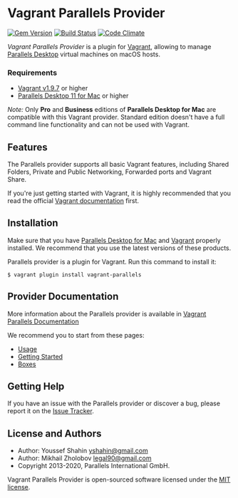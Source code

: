 # Vagrant Parallels Provider
[![Gem Version](https://badge.fury.io/rb/vagrant-parallels.svg)](https://badge.fury.io/rb/vagrant-parallels)
[![Build Status](https://travis-ci.org/Parallels/vagrant-parallels.svg?branch=master)](https://travis-ci.org/Parallels/vagrant-parallels)
[![Code Climate](https://codeclimate.com/github/Parallels/vagrant-parallels.svg)](https://codeclimate.com/github/Parallels/vagrant-parallels)

_Vagrant Parallels Provider_ is a plugin for [Vagrant](https://www.vagrantup.com),
allowing to manage [Parallels Desktop](https://www.parallels.com/products/desktop/)
virtual machines on macOS hosts.

### Requirements
- [Vagrant v1.9.7](https://www.vagrantup.com) or higher
- [Parallels Desktop 11 for Mac](https://www.parallels.com/products/desktop/) or higher

*Note:* Only **Pro** and **Business** editions of **Parallels Desktop for Mac**
are compatible with this Vagrant provider.
Standard edition doesn't have a full command line functionality and can not be used
with Vagrant.

## Features
The Parallels provider supports all basic Vagrant features, including Shared Folders,
Private and Public Networking, Forwarded ports and Vagrant Share.

If you're just getting started with Vagrant, it is highly recommended that you
read the official [Vagrant documentation](https://docs.vagrantup.com/v2/) first.

## Installation
Make sure that you have [Parallels Desktop for Mac](https://www.parallels.com/products/desktop/)
and [Vagrant](https://www.vagrantup.com/downloads.html) properly installed.
We recommend that you use the latest versions of these products.

Parallels provider is a plugin for Vagrant. Run this command to install it:

```
$ vagrant plugin install vagrant-parallels
```

## Provider Documentation

More information about the Parallels provider is available in
[Vagrant Parallels Documentation](https://parallels.github.io/vagrant-parallels/docs/)

We recommend you to start from these pages:
* [Usage](https://parallels.github.io/vagrant-parallels/docs/usage.html)
* [Getting Started](https://parallels.github.io/vagrant-parallels/docs/getting-started.html)
* [Boxes](https://parallels.github.io/vagrant-parallels/docs/boxes/index.html)

## Getting Help

If you have an issue with the Parallels provider or discover a bug,
please report it on the [Issue Tracker](https://github.com/Parallels/vagrant-parallels/issues).

## License and Authors

* Author: Youssef Shahin <yshahin@gmail.com>
* Author: Mikhail Zholobov <legal90@gmail.com>
* Copyright 2013-2020, Parallels International GmbH.

Vagrant Parallels Provider is open-sourced software licensed under the [MIT license](https://opensource.org/licenses/MIT).
